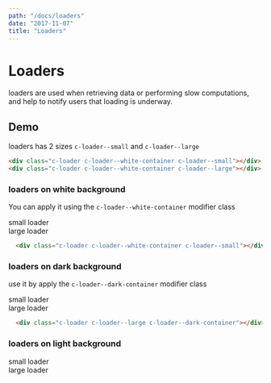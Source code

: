```yaml
---
path: "/docs/loaders"
date: "2017-11-07"
title: "Loaders"
---
```

# Loaders
loaders are used when retrieving data or performing slow computations, and help to notify users
that loading is underway.

## Demo
loaders has 2 sizes `c-loader--small` and `c-loader--large`

```html
<div class="c-loader c-loader--white-container c-loader--small"></div>
<div class="c-loader c-loader--white-container c-loader--large"></div>
```

### loaders on white background
You can apply it using the `c-loader--white-container` modifier class

<div class="u-display-flex u-flex--row u-align-items--center u-window-padding--1x">
  <div class="u-display-flex u-flex-grow--1 u-justify-content--center u-align-items--center">
    <div class="c-loader c-loader--white-container c-loader--small"></div>
    <span class="u-left-margin--1x">small loader</span>
  </div>

  <div class="u-display-flex u-flex-grow--1 u-justify-content--center u-align-items--center">
    <div class="c-loader c-loader--white-container c-loader--large"></div>
    <span class="u-left-margin--2x">large loader</span>
  </div>
</div>

```html
  <div class="c-loader c-loader--white-container c-loader--small"></div>
```

### loaders on dark background
use it by apply the `c-loader--dark-container` modifier class
<div class="u-display-flex u-flex--row u-align-items--center u-bg-blue u-window-padding--1x">
  <div class="u-display-flex u-flex-grow--1 u-justify-content--center u-align-items--center">
    <div class="c-loader c-loader--small c-loader--dark-container"></div>
    <span class="u-left-margin--1x u-color-white">small loader</span>
  </div>

  <div class="u-display-flex u-flex-grow--1 u-justify-content--center u-align-items--center">
    <div class="c-loader c-loader--large c-loader--dark-container"></div>
    <span class="u-left-margin--2x u-color-white">large loader</span>
  </div>
</div>

```html
  <div class="c-loader c-loader--large c-loader--dark-container"></div>
```

### loaders on light background
<div class="u-display-flex u-flex--row u-align-items--center u-bg-ink-opacity-6 u-window-padding--1x">
  <div class="u-display-flex u-flex-grow--1 u-justify-content--center u-align-items--center">
    <div class="c-loader c-loader--small c-loader--light-container"></div>
    <span class="u-left-margin--1x">small loader</span>
  </div>

  <div class="u-display-flex u-flex-grow--1 u-justify-content--center u-align-items--center">
    <div class="c-loader c-loader--large c-loader--light-container"></div>
    <span class="u-left-margin--2x">large loader</span>
  </div>
</div>
